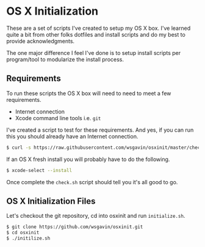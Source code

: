# OS X Initialization

These are a set of scripts I've created to setup my OS X box. I've learned quite a bit from other folks dotfiles and install scripts and do my best to provide acknowledgments.

The one major difference I feel I've done is to setup install scripts per program/tool to modularize the install process.

## Requirements

To run these scripts the OS X box will need to need to meet a few requirements.

- Internet connection
- Xcode command line tools i.e. `git`

I've created a script to test for these requirements. And yes, if you can run this you should already have an Internet connection.

```bash
$ curl -s https://raw.githubusercontent.com/wsgavin/osxinit/master/check.sh | sh
```

If an OS X fresh install you will probably have to do the following.

```bash
$ xcode-select --install
```

Once complete the `check.sh` script should tell you it's all good to go.

## OS X Initialization Files

Let's checkout the git repository, cd into osxinit and run `initialize.sh`.

```bash
$ git clone https://github.com/wsgavin/osxinit.git
$ cd osxinit
$ ./initilize.sh
```

